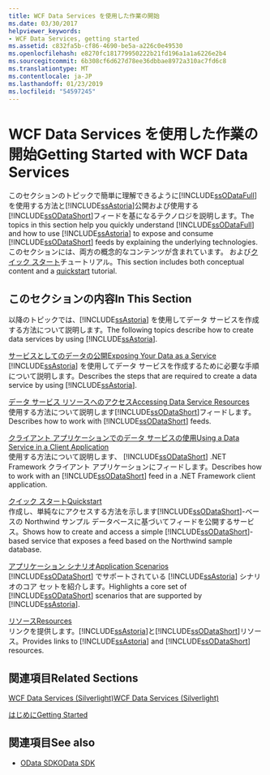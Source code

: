 ```yaml
---
title: WCF Data Services を使用した作業の開始
ms.date: 03/30/2017
helpviewer_keywords:
- WCF Data Services, getting started
ms.assetid: c832fa5b-cf86-4690-be5a-a226c0e49530
ms.openlocfilehash: e8270fc181779950222b21fd196a1a1a6226e2b4
ms.sourcegitcommit: 6b308cf6d627d78ee36dbbae8972a310ac7fd6c8
ms.translationtype: MT
ms.contentlocale: ja-JP
ms.lasthandoff: 01/23/2019
ms.locfileid: "54597245"
---
```

# <a name="getting-started-with-wcf-data-services"></a><span data-ttu-id="471da-102">WCF Data Services を使用した作業の開始</span><span class="sxs-lookup"><span data-stu-id="471da-102">Getting Started with WCF Data Services</span></span>
<span data-ttu-id="471da-103">このセクションのトピックで簡単に理解できるように[!INCLUDE[ssODataFull](../../../../includes/ssodatafull-md.md)]を使用する方法と[!INCLUDE[ssAstoria](../../../../includes/ssastoria-md.md)]公開および使用する[!INCLUDE[ssODataShort](../../../../includes/ssodatashort-md.md)]フィードを基になるテクノロジを説明します。</span><span class="sxs-lookup"><span data-stu-id="471da-103">The topics in this section help you quickly understand [!INCLUDE[ssODataFull](../../../../includes/ssodatafull-md.md)] and how to use [!INCLUDE[ssAstoria](../../../../includes/ssastoria-md.md)] to expose and consume [!INCLUDE[ssODataShort](../../../../includes/ssodatashort-md.md)] feeds by explaining the underlying technologies.</span></span> <span data-ttu-id="471da-104">このセクションには、両方の概念的なコンテンツが含まれています。 および[クイック スタート](../../../../docs/framework/data/wcf/quickstart-wcf-data-services.md)チュートリアル。</span><span class="sxs-lookup"><span data-stu-id="471da-104">This section includes both conceptual content and a [quickstart](../../../../docs/framework/data/wcf/quickstart-wcf-data-services.md) tutorial.</span></span>  
  
## <a name="in-this-section"></a><span data-ttu-id="471da-105">このセクションの内容</span><span class="sxs-lookup"><span data-stu-id="471da-105">In This Section</span></span>  
 <span data-ttu-id="471da-106">以降のトピックでは、[!INCLUDE[ssAstoria](../../../../includes/ssastoria-md.md)] を使用してデータ サービスを作成する方法について説明します。</span><span class="sxs-lookup"><span data-stu-id="471da-106">The following topics describe how to create data services by using [!INCLUDE[ssAstoria](../../../../includes/ssastoria-md.md)].</span></span>  
  
 [<span data-ttu-id="471da-107">サービスとしてのデータの公開</span><span class="sxs-lookup"><span data-stu-id="471da-107">Exposing Your Data as a Service</span></span>](../../../../docs/framework/data/wcf/exposing-your-data-as-a-service-wcf-data-services.md)  
 <span data-ttu-id="471da-108">[!INCLUDE[ssAstoria](../../../../includes/ssastoria-md.md)] を使用してデータ サービスを作成するために必要な手順について説明します。</span><span class="sxs-lookup"><span data-stu-id="471da-108">Describes the steps that are required to create a data service by using [!INCLUDE[ssAstoria](../../../../includes/ssastoria-md.md)].</span></span>  
  
 [<span data-ttu-id="471da-109">データ サービス リソースへのアクセス</span><span class="sxs-lookup"><span data-stu-id="471da-109">Accessing Data Service Resources</span></span>](../../../../docs/framework/data/wcf/accessing-data-service-resources-wcf-data-services.md)  
 <span data-ttu-id="471da-110">使用する方法について説明します[!INCLUDE[ssODataShort](../../../../includes/ssodatashort-md.md)]フィードします。</span><span class="sxs-lookup"><span data-stu-id="471da-110">Describes how to work with [!INCLUDE[ssODataShort](../../../../includes/ssodatashort-md.md)] feeds.</span></span>  
  
 [<span data-ttu-id="471da-111">クライアント アプリケーションでのデータ サービスの使用</span><span class="sxs-lookup"><span data-stu-id="471da-111">Using a Data Service in a Client Application</span></span>](../../../../docs/framework/data/wcf/using-a-data-service-in-a-client-application-wcf-data-services.md)  
 <span data-ttu-id="471da-112">使用する方法について説明します、 [!INCLUDE[ssODataShort](../../../../includes/ssodatashort-md.md)] .NET Framework クライアント アプリケーションにフィードします。</span><span class="sxs-lookup"><span data-stu-id="471da-112">Describes how to work with an [!INCLUDE[ssODataShort](../../../../includes/ssodatashort-md.md)] feed in a .NET Framework client application.</span></span>  
  
 [<span data-ttu-id="471da-113">クイック スタート</span><span class="sxs-lookup"><span data-stu-id="471da-113">Quickstart</span></span>](../../../../docs/framework/data/wcf/quickstart-wcf-data-services.md)  
 <span data-ttu-id="471da-114">作成し、単純なにアクセスする方法を示します[!INCLUDE[ssODataShort](../../../../includes/ssodatashort-md.md)]-ベースの Northwind サンプル データベースに基づいてフィードを公開するサービス。</span><span class="sxs-lookup"><span data-stu-id="471da-114">Shows how to create and access a simple [!INCLUDE[ssODataShort](../../../../includes/ssodatashort-md.md)]-based service that exposes a feed based on the Northwind sample database.</span></span>  
  
 [<span data-ttu-id="471da-115">アプリケーション シナリオ</span><span class="sxs-lookup"><span data-stu-id="471da-115">Application Scenarios</span></span>](../../../../docs/framework/data/wcf/application-scenarios-wcf-data-services.md)  
 <span data-ttu-id="471da-116">[!INCLUDE[ssODataShort](../../../../includes/ssodatashort-md.md)] でサポートされている [!INCLUDE[ssAstoria](../../../../includes/ssastoria-md.md)] シナリオのコア セットを紹介します。</span><span class="sxs-lookup"><span data-stu-id="471da-116">Highlights a core set of [!INCLUDE[ssODataShort](../../../../includes/ssodatashort-md.md)] scenarios that are supported by [!INCLUDE[ssAstoria](../../../../includes/ssastoria-md.md)].</span></span>  
  
 [<span data-ttu-id="471da-117">リソース</span><span class="sxs-lookup"><span data-stu-id="471da-117">Resources</span></span>](../../../../docs/framework/data/wcf/wcf-data-services-resources.md)  
 <span data-ttu-id="471da-118">リンクを提供します。[!INCLUDE[ssAstoria](../../../../includes/ssastoria-md.md)]と[!INCLUDE[ssODataShort](../../../../includes/ssodatashort-md.md)]リソース。</span><span class="sxs-lookup"><span data-stu-id="471da-118">Provides links to [!INCLUDE[ssAstoria](../../../../includes/ssastoria-md.md)] and [!INCLUDE[ssODataShort](../../../../includes/ssodatashort-md.md)] resources.</span></span>  
  
## <a name="related-sections"></a><span data-ttu-id="471da-119">関連項目</span><span class="sxs-lookup"><span data-stu-id="471da-119">Related Sections</span></span>  
 [<span data-ttu-id="471da-120">WCF Data Services (Silverlight)</span><span class="sxs-lookup"><span data-stu-id="471da-120">WCF Data Services (Silverlight)</span></span>](https://go.microsoft.com/fwlink/?LinkID=143149)  
  
 [<span data-ttu-id="471da-121">はじめに</span><span class="sxs-lookup"><span data-stu-id="471da-121">Getting Started</span></span>](../../../../docs/framework/data/adonet/ef/getting-started.md)  
  
## <a name="see-also"></a><span data-ttu-id="471da-122">関連項目</span><span class="sxs-lookup"><span data-stu-id="471da-122">See also</span></span>
- [<span data-ttu-id="471da-123">OData SDK</span><span class="sxs-lookup"><span data-stu-id="471da-123">OData SDK</span></span>](https://go.microsoft.com/fwlink/?LinkID=185248)
